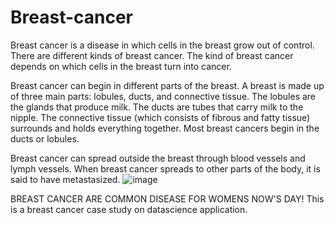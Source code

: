 # Breast-cancer
Breast cancer is a disease in which cells in the breast grow out of control. There are different kinds of breast cancer. The kind of breast cancer depends on which cells in the breast turn into cancer.

Breast cancer can begin in different parts of the breast. A breast is made up of three main parts: lobules, ducts, and connective tissue. The lobules are the glands that produce milk. The ducts are tubes that carry milk to the nipple. The connective tissue (which consists of fibrous and fatty tissue) surrounds and holds everything together. Most breast cancers begin in the ducts or lobules.

Breast cancer can spread outside the breast through blood vessels and lymph vessels. When breast cancer spreads to other parts of the body, it is said to have metastasized.
![image](https://user-images.githubusercontent.com/97290356/184116525-f5538d75-3654-4527-a6fc-59e1fe2615da.png)


BREAST CANCER ARE COMMON DISEASE FOR WOMENS NOW'S DAY!
This is a breast cancer case study on datascience application.

